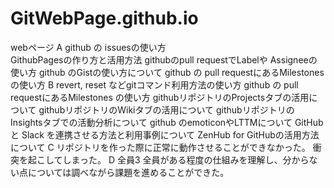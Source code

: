 # GitWebPage.github.io
webページ
A  github の issuesの使い方<br>
   GithubPagesの作り方と活用方法
   githubのpull requestでLabelや Assigneeの使い方
   github のGistの使い方について
   github の pull requestにあるMilestones の使い方 
B  revert, reset などgitコマンド利用方法の使い方
   github の pull requestにあるMilestones の使い方 
   githubリポジトリのProjectsタブの活用について
   githubリポジトリのWikiタブの活用について
   githubリポジトリのInsightsタブでの活動分析について
   github のemoticonやLTTMについて
   GitHub と Slack を連携させる方法と利用事例について
   ZenHub for GitHubの活用方法について
C  リポジトリを作った際に正常に動作させることができなかった。
   衝突を起こしてしまった。
D  全員3
   全員がある程度の仕組みを理解し、分からない点については調べながら課題を進めることができた。

